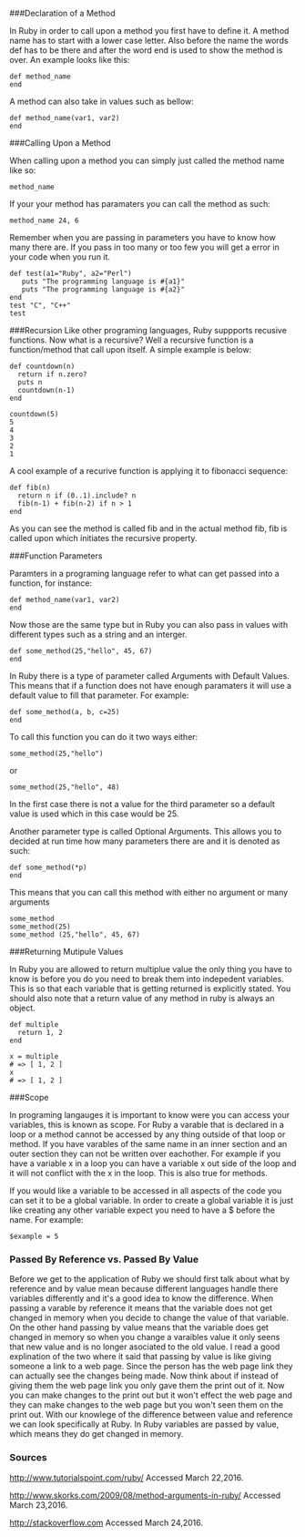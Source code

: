 ###Declaration of a Method

In Ruby in order to call upon a method you first have to define it. A method name has to start with a lower case letter. Also before the name the words def has to be there and after the word end is used to show the method is over. An example looks like this:
```
def method_name
end
```
A method can also take in values such as bellow:
```
def method_name(var1, var2)
end
```

###Calling Upon a Method

When calling upon a method you can simply just called the method name like so:
```
method_name
```
If your your method has paramaters you can call the method as such:
```
method_name 24, 6
```

Remember when you are passing in parameters you have to know how many there are. If you pass in too many or too few you will get a error in your code when you run it. 

```
def test(a1="Ruby", a2="Perl")
   puts "The programming language is #{a1}"
   puts "The programming language is #{a2}"
end
test "C", "C++"
test
```
###Recursion
Like other programing languages, Ruby suppports recusive functions. Now what is a recursive? Well a recursive function is a function/method that call upon itself. A simple example is below:
```
def countdown(n)
  return if n.zero? 
  puts n
  countdown(n-1)    
end               

countdown(5)
5
4
3
2
1
```

A cool example of a recurive function is applying it to fibonacci sequence:
```
def fib(n)
  return n if (0..1).include? n
  fib(n-1) + fib(n-2) if n > 1
end
```
As you can see the method is called fib and in the actual method fib, fib is called upon which initiates the recursive property.

###Function Parameters

Paramters in a programing language refer to what can get passed into a function, for instance:
```
def method_name(var1, var2)
end
```
Now those are the same type but in Ruby you can also pass in values with different types such as a string and an interger.
```
def some_method(25,"hello", 45, 67)
end
```
In Ruby there is a type of parameter called Arguments with Default Values. This means that if a function does not have enough paramaters it will use a default value to fill that parameter. For example:
```
def some_method(a, b, c=25)
end
```
To call this function you can do it two ways either:
```
some_method(25,"hello")
```
or
```
some_method(25,"hello", 48)
```
In the first case there is not a value for the third parameter so a default value is used which in this case would be 25.

Another parameter type is called Optional Arguments. This allows you to decided at run time how many parameters there are and it is denoted as such:
```
def some_method(*p)
end
```
This means that you can call this method with either no argument or many arguments


```
some_method
some_method(25)
some_method (25,"hello", 45, 67)
```

###Returning Mutipule Values

In Ruby you are allowed to return multiplue value the only thing you have to know is before you do you need to break them into indepedent variables. This is so that each variable that is getting returned is explicitly stated. You should also note that a return value of any method in ruby is always an object.

```
def multiple
  return 1, 2
end

x = multiple
# => [ 1, 2 ]
x
# => [ 1, 2 ]
```

###Scope

In programing langauges it is important to know were you can access your variables, this is known as scope. For Ruby a varable that is declared in a loop or a method cannot be accessed by any thing outside of that loop or method. If you have varables of the same name in an inner section and an outer section they can not be written over eachother. For example if you have a variable x in a loop you can have a variable x out side of the loop and it will not conflict with the x in the loop. This is also true for methods. 

If you would like a variable to be accessed in all aspects of the code you can set it to be a global variable. In order to create a global variable it is just like creating any other variable expect you need to have a $ before the name. For example:
```
$example = 5 
```

### Passed By Reference vs. Passed By Value
Before we get to the application of Ruby we should first talk about what by reference and by value mean because different languages handle there variables differently and it's a good idea to know the difference. When passing a varable by reference it means that the variable does not get changed in memory when you decide to change the value of that variable. On the other hand passing by value means that the variable does get changed in memory so when you change a varaibles value it only seens that new value and is no longer asociated to the old value. I read a good explination of the two where it said that passing by value is like giving someone a link to a web page. Since the person has the web page link they can actually see the changes being made. Now think about if instead of giving them the web page link you only gave them the print out of it. Now you can make changes to the print out but it won't effect the web page and they can make changes to the web page but you won't seen them on the print out. With our knowlege of the difference between value and reference we can look specifically at Ruby. In Ruby variables are passed by value, which means they do get changed in memory.
### Sources 
http://www.tutorialspoint.com/ruby/ Accessed March 22,2016.

http://www.skorks.com/2009/08/method-arguments-in-ruby/ Accessed March 23,2016.

http://stackoverflow.com Accessed March 24,2016.








